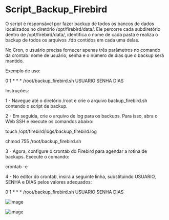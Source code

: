 # Script_Backup_Firebird
 
O script é responsável por fazer backup de todos os bancos de dados localizados no diretório /opt/firebird/data/. Ele percorre cada subdiretório dentro de /opt/firebird/data/, identifica o nome de cada pasta e realiza o backup de todos os arquivos .fdb contidos em cada uma delas.

No Cron, o usuário precisa fornecer apenas três parâmetros no comando da crontab: nome de usuário, senha e o número de dias que o backup será mantido.

Exemplo de uso:

0 1 * * * /root/backup_firebird.sh USUARIO SENHA DIAS


Instruções:

1 - Navegue até o diretório /root e crie o arquivo backup_firebird.sh contendo o script de backup.

2 - Em seguida, crie o arquivo de log para os backups. Para isso, abra o Web SSH e execute os comandos abaixo:

touch /opt/firebird/logs/backup_firebird.log

chmod 755 /root/backup_firebird.sh

3 - Agora, configure o crontab do Firebird para agendar a rotina de backups. Execute o comando:

crontab -e

4 - No editor do crontab, insira a seguinte linha, substituindo USUARIO, SENHA e DIAS pelos valores adequados:

0 1 * * * /root/backup_firebird.sh USUARIO SENHA DIAS

![image](https://github.com/user-attachments/assets/bb861f51-295d-4186-aa7a-566b3dab4785)

![image](https://github.com/user-attachments/assets/c5f7b381-90e9-430c-92d1-03e71ccdbbc0)


